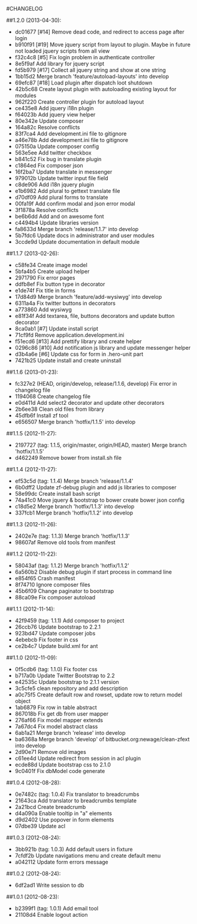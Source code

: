 #CHANGELOG

##1.2.0 (2013-04-30):
- dc01677 [#14] Remove dead code, and redirect to access page after login
- b910f91 [#19] Move jquery script from layout to plugin. Maybe in future not loaded jquery scripts from all view
- f32c4c8 [#5] Fix login problem in authenticate controller
- 8e5f9af Add library for jquery script
- fd5b979 [#17] Collect all jquery string and show at one string
- 1bb15d2 Merge branch 'feature/autoload-layouts' into develop
- 69efc87 [#18] Load plugin after dispatch loot shutdown
- 42b5c68 Create layout plugin with autoloading existing layout for modules
- 962f220 Create controller plugin for autoload layout
- ce435e8 Add jquery i18n plugin
- f64023b Add jquery view helper
- 80e342e Update composer
- 164a82c Resolve conflicts
- 83f7ca4 Add development.ini file to gitignore
- a46e78b Add development.ini file to gitignore
- 075150a Update composer config
- 563e5ee Add twitter checkbox
- b841c52 Fix bug in translate plugin
- c1864ed Fix composer json
- 16f2ba7 Update translate in messenger
- 979012b Update twitter input file field
- c8de906 Add i18n jquery plugin
- e1b6982 Add plural to gettext translate file
- d70df09 Add plural forms to translate
- 00fa19f Add confirm modal and json error modal
- 3f1878a Resolve conflicts
- be6b6dd Add and on awesome font
- c4494b4 Update libraries version
- fa8633d Merge branch 'release/1.1.7' into develop
- 5b7fdc6 Update docs in administrator and user modules
- 3ccde9d Update documentation in default module

##1.1.7 (2013-02-26):
- c58fe34 Create image model
- 5bfa4b5 Create upload helper
- 2971790 Fix error pages
- ddfb8ef Fix button type in decorator
- e1de74f Fix title in forms
- 17d84d9 Merge branch 'feature/add-wysiwyg' into develop
- 6311a4a Fix twitter buttons in decorators
- a773860 Add wysiwyg
- e81f34f Add textarea, file, buttons decorators and update button decorator
- 8ca0ab1 [#7] Update install script
- 71cf9fd Remove application.development.ini
- f51ecd6 [#13] Add prettify library and create helper
- 0296c86 [#10] Add notification js library and update messenger helper
- d3b4a6e [#6] Update css for form in .hero-unit part
- 7421b25 Update install and create uninstall

##1.1.6 (2013-01-23):
- fc327e2 (HEAD, origin/develop, release/1.1.6, develop) Fix error in changelog file
- 1194068 Create changelog file
- e0d411d Add select2 decorator and update other decorators
- 2b6ee38 Clean old files from library
- 45dfb6f Install zf tool
- e656507 Merge branch 'hotfix/1.1.5' into develop

##1.1.5 (2012-11-27):
- 2197727 (tag: 1.1.5, origin/master, origin/HEAD, master) Merge branch 'hotfix/1.1.5'
- d462249 Remove bower from install.sh file

##1.1.4 (2012-11-27):
- ef53c5d (tag: 1.1.4) Merge branch 'release/1.1.4'
- 6b0dff2 Update zf-debug plugin and add js libraries to composer
- 58e99dc Create install bash script
- 74a41c0 Move jquery & bootstrap to bower create bower json config
- c18d5e2 Merge branch 'hotfix/1.1.3' into develop
- 337fcb1 Merge branch 'hotfix/1.1.2' into develop

##1.1.3 (2012-11-26):
- 2402e7e (tag: 1.1.3) Merge branch 'hotfix/1.1.3'
- 98607af Remove old tools from manifest

##1.1.2 (2012-11-22):
- 58043af (tag: 1.1.2) Merge branch 'hotfix/1.1.2'
- 6a560b2 Disable debug plugin if start process in command line
- e854f65 Crash manifest
- 8f74710 Ignore composer files
- 45b6f09 Change paginator to bootstrap
- 88ca09e Fix composer autoload

##1.1.1 (2012-11-14):
- 42f9459 (tag: 1.1.1) Add composer to project
- 26ccb76 Update bootstrap to 2.2.1
- 923bd47 Update composer jobs
- 4ebebcb Fix footer in css
- ce2b4c7 Update build.xml for ant

##1.1.0 (2012-11-09):
- 0f5cdb6 (tag: 1.1.0) Fix footer css
- b717a0b Update Twitter Bootstrap to 2.2
- e42535c Update bootstrap to 2.1.1 version
- 3c5cfe5 clean repository and add description
- a0c75f5 Create default row and rowset, update row to return model object
- 1ab6879 Fix row in table abstract
- 867018b Fix get db from user mapper
- 276af66 Fix model mapper extends
- 7a67dc4 Fix model abstract class
- 6ab1a21 Merge branch 'release' into develop
- ba6368a Merge branch 'develop' of bitbucket.org:newage/clean-zfext into develop
- 2d90e71 Remove old images
- c61ee4d Update redirect from session in acl plugin
- ecde88d Update bootstrap css to 2.1.0
- 9c0401f Fix dbModel code generate

##1.0.4 (2012-08-28):
- 0e7482c (tag: 1.0.4) Fix translator to breadcrumbs
- 21643ca Add translator to breadcrumbs template
- 2a21bcd Create breadcrumb
- d4a090a Enable tooltip in "a" elements
- d9d2402 Use popover in form elements
- 07dbe39 Update acl

##1.0.3 (2012-08-24):
- 3bb921b (tag: 1.0.3) Add default users in fixture
- 7cfdf2b Update navigations menu and create default menu
- a042112 Update form errors message


##1.0.2 (2012-08-24):
- 6df2ad1 Write session to db

##1.0.1 (2012-08-23):
- b2399f1 (tag: 1.0.1) Add email tool
- 21108d4 Enable logout action


